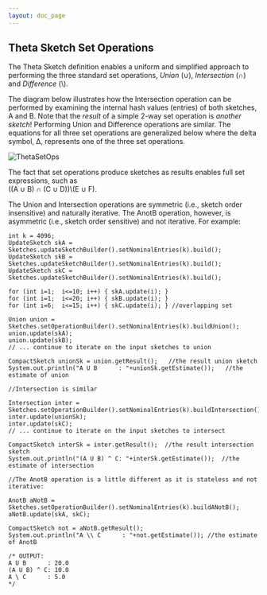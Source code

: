 ```yaml
---
layout: doc_page
---
```


## Theta Sketch Set Operations

The Theta Sketch definition enables a uniform and simplified approach to performing the three 
standard set operations, 
<i>Union</i> (&#8746;), <i>Intersection</i> (&#8745;) and <i>Difference</i> (\\).

The diagram below illustrates how the Intersection operation can be performed by examining the 
internal hash values (entries) of both sketches, A and B. 
Note that the <i>result</i> of a simple 2-way set operation is <i>another sketch</i>! 
Performing Union and Difference operations are similar. 
The equations for all three set operations are generalized below where the delta symbol, 
&Delta;, represents one of the three set operations.

<img class="doc-img-full" src="{{site.docs_img_dir}}/theta/ThetaSetOps.png" alt="ThetaSetOps" />

The fact that set operations produce sketches as results enables full set expressions, such as<br>
 ((A &#8746; B) &#8745; (C &#8746; D))\\(E &#8746; F).

The Union and Intersection operations are symmetric (i.e., sketch order insensitive) 
and naturally iterative. 
The AnotB operation, however, is asymmetric (i.e., sketch order sensitive) and not iterative. 
For example:

    int k = 4096;
    UpdateSketch skA = Sketches.updateSketchBuilder().setNominalEntries(k).build();
    UpdateSketch skB = Sketches.updateSketchBuilder().setNominalEntries(k).build();
    UpdateSketch skC = Sketches.updateSketchBuilder().setNominalEntries(k).build();
    
    for (int i=1;  i<=10; i++) { skA.update(i); }
    for (int i=1;  i<=20; i++) { skB.update(i); }
    for (int i=6;  i<=15; i++) { skC.update(i); } //overlapping set
    
    Union union = Sketches.setOperationBuilder().setNominalEntries(k).buildUnion();
    union.update(skA);
    union.update(skB);
    // ... continue to iterate on the input sketches to union
    
    CompactSketch unionSk = union.getResult();   //the result union sketch
    System.out.println("A U B      : "+unionSk.getEstimate());   //the estimate of union
    
    //Intersection is similar
    
    Intersection inter = Sketches.setOperationBuilder().setNominalEntries(k).buildIntersection();
    inter.update(unionSk);
    inter.update(skC);
    // ... continue to iterate on the input sketches to intersect
    
    CompactSketch interSk = inter.getResult();  //the result intersection sketch 
    System.out.println("(A U B) ^ C: "+interSk.getEstimate());  //the estimate of intersection
    
    //The AnotB operation is a little different as it is stateless and not iterative:
    
    AnotB aNotB = Sketches.setOperationBuilder().setNominalEntries(k).buildANotB();
    aNotB.update(skA, skC);
    
    CompactSketch not = aNotB.getResult();
    System.out.println("A \\ C      : "+not.getEstimate()); //the estimate of AnotB
    
    /* OUTPUT:
    A U B      : 20.0
    (A U B) ^ C: 10.0
    A \ C      : 5.0
    */



